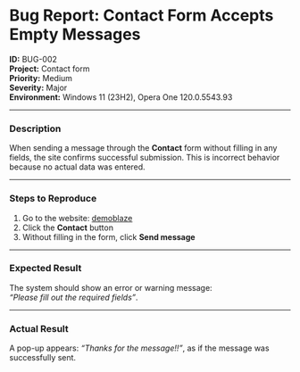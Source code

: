 # Bug Report: Contact Form Accepts Empty Messages

**ID:** BUG-002  
**Project:** Contact form  
**Priority:** Medium  
**Severity:** Major  
**Environment:** Windows 11 (23H2), Opera One 120.0.5543.93  

---

### Description
When sending a message through the **Contact** form without filling in any fields, the site confirms successful submission. This is incorrect behavior because no actual data was entered.

---

### Steps to Reproduce
1. Go to the website: [demoblaze](https://www.demoblaze.com/)  
2. Click the **Contact** button  
3. Without filling in the form, click **Send message**  

---

### Expected Result
The system should show an error or warning message:  
*“Please fill out the required fields”*.  

---

### Actual Result
A pop-up appears: *“Thanks for the message!!”*, as if the message was successfully sent.